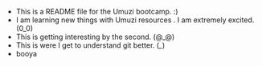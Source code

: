 - This is a README file for the Umuzi bootcamp. :)
- I am learning new things with Umuzi resources . I am extremely excited. (0_0)
- This is getting interesting by the second. (@_@)
- This is were I get to understand git better. (*_*) 
- booya

